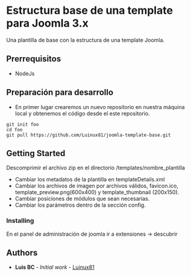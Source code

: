 # Estructura base de una template para Joomla 3.x

Una plantilla de base con la estructura de una template Joomla.

## Prerrequisitos
* NodeJs

## Preparación para desarrollo
* En primer lugar crearemos un nuevo repositorio en nuestra máquina local y obtenemos el código desde el este repositorio.
~~~
git init foo
cd foo
git pull https://github.com/Luinux81/joomla-template-base.git
~~~

## Getting Started

Descomprimir el archivo zip en el directorio /templates/nombre_plantilla

* Cambiar los metadatos de la plantilla en templateDetails.xml
* Cambiar los archivos de imagen por archivos válidos, favicon.ico, template_preview.png(600x400) y template_thumbnail (200x150).
* Cambiar posiciones de módulos que sean necesarias.
* Cambiar los parámetros dentro de la sección config.

### Installing

En el panel de administración de joomla ir a extensiones -> descubrir

## Authors

* **Luis BC** - *Initial work* - [Luinux81](https://github.com/LuinuX81)


